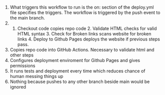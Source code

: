 1. What triggers this workflow to run is the on: section of the deploy.yml file specifies the triggers. The workflow is triggered by the push event to the main branch.
2. 1. Checkout code copies repo code 2. Validate HTML checks for valid HTML syntax 3. Check for Broken links scans website for broken links 4. Deploy to Github Pages deploys the website if previous steps pass.
3. Copies repo code into GitHub Actions. Necessary to validate html and other steps
4. Configures deployment enviroment for Github Pages and gives permissions
5. It runs tests and deployment every time which reduces chance of human messing things up
6. Nothing because pushes to any other branch beside main would be ignored
